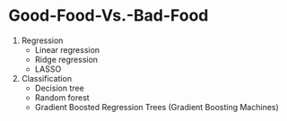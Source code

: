 # Good-Food-Vs.-Bad-Food
  1. Regression
      - Linear regression
      - Ridge regression
      - LASSO
  2. Classification
      - Decision tree
      - Random forest
      - Gradient Boosted Regression Trees (Gradient Boosting Machines)
